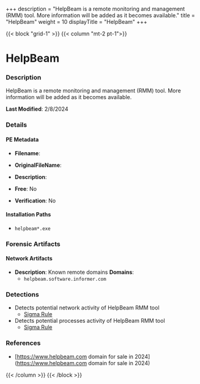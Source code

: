 +++
description = "HelpBeam is a remote monitoring and management (RMM) tool. More information will be added as it becomes available."
title = "HelpBeam"
weight = 10
displayTitle = "HelpBeam"
+++


{{< block "grid-1" >}}
{{< column "mt-2 pt-1">}}

# HelpBeam


### Description

HelpBeam is a remote monitoring and management (RMM) tool. More information will be added as it becomes available.



**Last Modified**: 2/8/2024

### Details


#### PE Metadata
- **Filename**: 
- **OriginalFileName**: 
- **Description**: 


- **Free**: No

- **Verification**: No




#### Installation Paths
- `helpbeam*.exe`

### Forensic Artifacts




#### Network Artifacts
- **Description**: Known remote domains  **Domains**:
    - `helpbeam.software.informer.com`


### Detections
- Detects potential network activity of HelpBeam RMM tool
  - [Sigma Rule](https://github.com/magicsword-io/LOLRMM/blob/main/detections/sigma/helpbeam_network_sigma.yml)
- Detects potential processes activity of HelpBeam RMM tool
  - [Sigma Rule](https://github.com/magicsword-io/LOLRMM/blob/main/detections/sigma/helpbeam_processes_sigma.yml)

### References
- [https://www.helpbeam.com domain for sale in 2024](https://www.helpbeam.com domain for sale in 2024)



{{< /column >}}
{{< /block >}}
